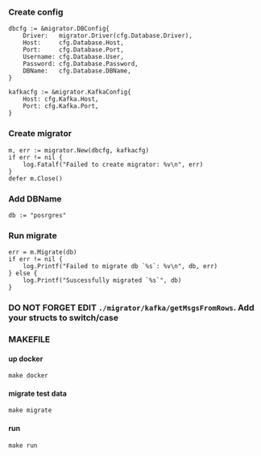 ### Create config

```
dbcfg := &migrator.DBConfig{
	Driver:   migrator.Driver(cfg.Database.Driver),
	Host:     cfg.Database.Host,
	Port:     cfg.Database.Port,
	Username: cfg.Database.User,
	Password: cfg.Database.Password,
	DBName:   cfg.Database.DBName,
}

kafkacfg := &migrator.KafkaConfig{
	Host: cfg.Kafka.Host,
	Port: cfg.Kafka.Port,
}
```

### Create migrator
```
m, err := migrator.New(dbcfg, kafkacfg)
if err != nil {
	log.Fatalf("Failed to create migrator: %v\n", err)
}
defer m.Close()
```

### Add DBName
```
db := "posrgres"
```

### Run migrate
```
err = m.Migrate(db)
if err != nil {
	log.Printf("Failed to migrate db `%s`: %v\n", db, err)
} else {
	log.Printf("Suscessfully migrated `%s`", db)
}
```

### DO NOT FORGET EDIT `./migrator/kafka/getMsgsFromRows`. Add your structs to switch/case

### MAKEFILE

#### up docker 
```
make docker
```

#### migrate test data
```
make migrate
```

#### run
```
make run
```